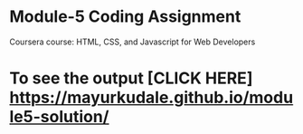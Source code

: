 
# Module-5 Coding Assignment

Coursera course: HTML, CSS, and Javascript for Web Developers

# To see the output [CLICK HERE] https://mayurkudale.github.io/module5-solution/
